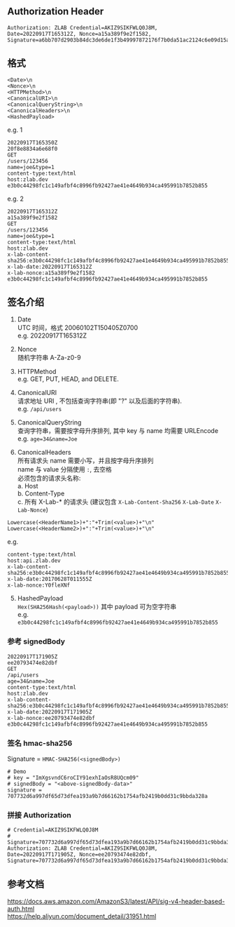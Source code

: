## Authorization Header

```
Authorization: ZLAB Credential=AKIZ9SIKFWLQ0J8M, Date=20220917T165312Z, Nonce=a15a389f9e2f1582, Signature=a6bb707d2903b84dc3de6de1f3b49997872176f7b0da51ac2124c6e09d15a413
```

## 格式

```
<Date>\n
<Nonce>\n
<HTTPMethod>\n
<CanonicalURI>\n
<CanonicalQueryString>\n
<CanonicalHeaders>\n
<HashedPayload>
```

e.g. 1
```text
20220917T165350Z
20f8e8834a6e68f0
GET
/users/123456
name=joe&type=1
content-type:text/html
host:zlab.dev
e3b0c44298fc1c149afbf4c8996fb92427ae41e4649b934ca495991b7852b855
```

e.g. 2
```text
20220917T165312Z
a15a389f9e2f1582
GET
/users/123456
name=joe&type=1
content-type:text/html
host:zlab.dev
x-lab-content-sha256:e3b0c44298fc1c149afbf4c8996fb92427ae41e4649b934ca495991b7852b855
x-lab-date:20220917T165312Z
x-lab-nonce:a15a389f9e2f1582
e3b0c44298fc1c149afbf4c8996fb92427ae41e4649b934ca495991b7852b855
```

## 签名介绍

1. Date  
   UTC 时间，格式 20060102T150405Z0700  
   e.g. 20220917T165312Z


2. Nonce  
   随机字符串 A-Za-z0-9


3. HTTPMethod  
   e.g. GET, PUT, HEAD, and DELETE.


4. CanonicalURI  
   请求地址 URI , 不包括查询字符串(即 "?" 以及后面的字符串).  
   e.g. `/api/users`


5. CanonicalQueryString  
   查询字符串，需要按字母升序排列, 其中 key 与 name 均需要 URLEncode  
   e.g. `age=34&name=Joe`


6. CanonicalHeaders  
   所有请求头 name 需要小写，并且按字母升序排列   
   name 与 value 分隔使用 `:`, 去空格  
   必须包含的请求头名称:  
   a. Host  
   b. Content-Type  
   c. 所有 X-Lab-* 的请求头 (建议包含 `X-Lab-Content-Sha256` `X-Lab-Date` `X-Lab-Nonce`)  

```
Lowercase(<HeaderName1>)+":"+Trim(<value>)+"\n"  
Lowercase(<HeaderName2>)+":"+Trim(<value>)+"\n"  
```

e.g.

```
content-type:text/html
host:api.zlab.dev
x-lab-content-sha256:e3b0c44298fc1c149afbf4c8996fb92427ae41e4649b934ca495991b7852b855
x-lab-date:20170628T011555Z
x-lab-nonce:Y0fleXNf
```

5. HashedPayload  
   `Hex(SHA256Hash(<payload>))` 其中 payload 可为空字符串  
   e.g. `e3b0c44298fc1c149afbf4c8996fb92427ae41e4649b934ca495991b7852b855`


### 参考 signedBody

```
20220917T171905Z
ee20793474e82dbf
GET
/api/users
age=34&name=Joe
content-type:text/html
host:zlab.dev
x-lab-content-sha256:e3b0c44298fc1c149afbf4c8996fb92427ae41e4649b934ca495991b7852b855
x-lab-date:20220917T171905Z
x-lab-nonce:ee20793474e82dbf
e3b0c44298fc1c149afbf4c8996fb92427ae41e4649b934ca495991b7852b855
```


### 签名 hmac-sha256
   Signature = `HMAC-SHA256(<signedBody>)`  
   ```language
   # Demo
   # key = "ImXgsvndC6roCIY91exhIaOsR8UQcm09"
   # signedBody = "<above-signedBody-data>"
   signature = 707732d6a997df65d73dfea193a9b7d66162b1754afb2419b0dd31c9bbda328a
   ```

### 拼接 Authorization  
```
# Credential=AKIZ9SIKFWLQ0J8M  
# Signature=707732d6a997df65d73dfea193a9b7d66162b1754afb2419b0dd31c9bbda328a  
Authorization: ZLAB Credential=AKIZ9SIKFWLQ0J8M, Date=20220917T171905Z, Nonce=ee20793474e82dbf, Signature=707732d6a997df65d73dfea193a9b7d66162b1754afb2419b0dd31c9bbda328a  
```


## 参考文档

https://docs.aws.amazon.com/AmazonS3/latest/API/sig-v4-header-based-auth.html  
https://help.aliyun.com/document_detail/31951.html  

